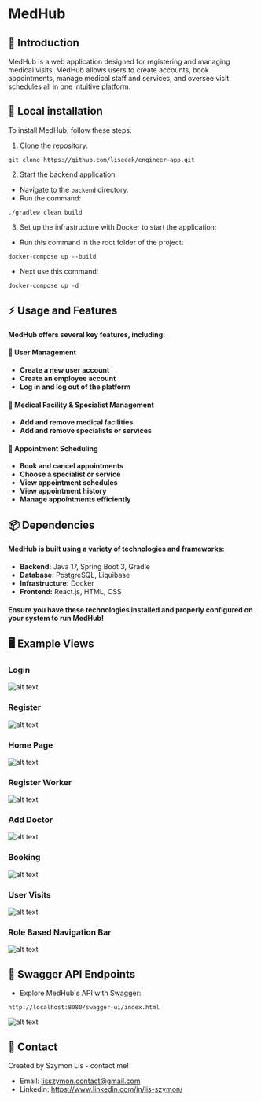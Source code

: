 # MedHub

## 🏥 Introduction

MedHub is a web application designed for registering and managing medical visits. MedHub allows users to create accounts, book appointments, manage medical staff and services, and oversee visit schedules all in one intuitive platform.

## 🚀 Local installation

To install MedHub, follow these steps:

1. Clone the repository:
```
git clone https://github.com/liseeek/engineer-app.git  
```
2. Start the backend application:
- Navigate to the `backend` directory.
- Run the command:
```
./gradlew clean build
```
3. Set up the infrastructure with Docker to start the application:

- Run this command in the root folder of the project:
```
docker-compose up --build
```
- Next use this command:
```
docker-compose up -d
```
## ⚡ Usage and Features

#### MedHub offers several key features, including:

#### 🔑 User Management
- **Create a new user account**
- **Create an employee account**
- **Log in and log out of the platform**

#### 🏥 Medical Facility & Specialist Management
- **Add and remove medical facilities**
- **Add and remove specialists or services**

#### 📅 Appointment Scheduling
- **Book and cancel appointments**
- **Choose a specialist or service**
- **View appointment schedules**
- **View appointment history**
- **Manage appointments efficiently**

## 📦 Dependencies

#### MedHub is built using a variety of technologies and frameworks:

- **Backend:** Java 17, Spring Boot 3, Gradle
- **Database:** PostgreSQL, Liquibase
- **Infrastructure:** Docker
- **Frontend:** React.js, HTML, CSS

#### Ensure you have these technologies installed and properly configured on your system to run MedHub!

## 🖥️ Example Views

### Login
![alt text](doc/log_view.png)

### Register
![alt text](doc/reg_view.png)

### Home Page
![alt text](doc/hom_view.png)

### Register Worker
![alt text](doc/register_worker_view.png)

### Add Doctor
![alt text](doc/add_doctor_view.png)

### Booking
![alt text](doc/book_view.png)

### User Visits
![alt text](doc/user_view.png)

### Role Based Navigation Bar
![alt text](doc/role_view.png)

## 📜 Swagger API Endpoints
- Explore MedHub's API with Swagger:
```
http://localhost:8080/swagger-ui/index.html
```
![alt text](doc/swagger_view.png)
## 📩 Contact
Created by Szymon Lis - contact me!
- Email: lisszymon.contact@gmail.com
- Linkedin: https://www.linkedin.com/in/lis-szymon/
